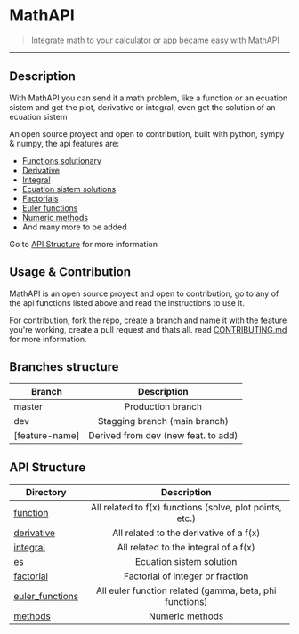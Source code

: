 # MathAPI

> Integrate math to your calculator or app became easy with MathAPI

---

## Description

With MathAPI you can send it a math problem, like a function or an ecuation sistem and get the plot, derivative or integral, even get the solution of an ecuation sistem

An open source proyect and open to contribution, built with python, sympy & numpy, the api features are:

- [Functions solutionary](mathapi/math/function)
- [Derivative](mathapi/math/derivative)
- [Integral](mathapi/math/integral)
- [Ecuation sistem solutions](mathapi/math/es)
- [Factorials](mathapi/math/factorial)
- [Euler functions](mathapi/math/euler_functions)
- [Numeric methods](mathapi/math/methods)
- And many more to be added

Go to [API Structure](#api-structure) for more information

## Usage & Contribution

MathAPI is an open source proyect and open to contribution, go to any of the api functions listed above and read the instructions to use it.

For contribution, fork the repo, create a branch and name it with the feature you're working, create a pull request and thats all. read [CONTRIBUTING.md](CONTRIBUTING.md) for more information.

## Branches structure

| Branch        | Description |
| ------------- |:-------------:|
| master        | Production branch  |
| dev           | Stagging branch (main branch)     |
| [feature-name]      | Derived from dev (new feat. to add)     |


## API Structure

| Directory     | Description |
| ------------- |:-------------:|
| [function](mathapi/math/function)      | All related to f(x) functions (solve, plot points, etc.)  |
| [derivative](mathapi/math/derivative)    | All related to the derivative of a f(x)     |
| [integral](mathapi/math/integral)      | All related to the integral of a f(x)     |
| [es](mathapi/math/es)            | Ecuation sistem solution     |
| [factorial](mathapi/math/factorial)            | Factorial of integer or fraction     |
| [euler_functions](mathapi/math/euler_functions) | All euler function related (gamma, beta, phi functions)     |
| [methods](mathapi/math/methods)       | Numeric methods     |
